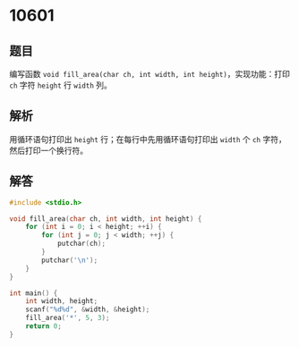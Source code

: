 # 10601

## 题目

编写函数 `void fill_area(char ch, int width, int height)`，实现功能：打印 `ch` 字符 `height` 行 `width` 列。

## 解析

用循环语句打印出 `height` 行；在每行中先用循环语句打印出 `width` 个 `ch` 字符，然后打印一个换行符。

## 解答

```c
#include <stdio.h>

void fill_area(char ch, int width, int height) {
    for (int i = 0; i < height; ++i) {
        for (int j = 0; j < width; ++j) {
            putchar(ch);
        }
        putchar('\n');
    }
}

int main() {
    int width, height;
    scanf("%d%d", &width, &height);
    fill_area('*', 5, 3);
    return 0;
}

```
